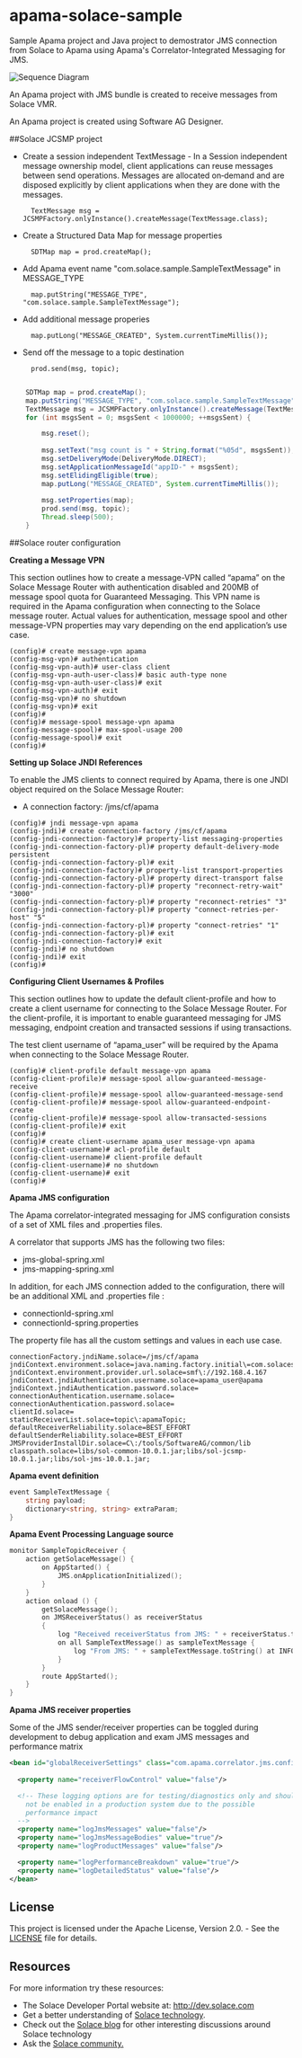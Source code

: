 # apama-solace-sample
Sample Apama project and Java project to demostrator JMS connection from Solace to Apama using Apama's Correlator-Integrated Messaging for JMS.

![Sequence Diagram](resources/solace2apama.png)



An Apama project with JMS bundle is created to receive messages from Solace VMR.

An Apama project is created using Software AG Designer. 

##Solace JCSMP project
- Create a session independent TextMessage - In a Session independent message ownership model, client applications can reuse messages between send operations. Messages are allocated on‑demand and are disposed explicitly by client applications when they are done with the messages.

        TextMessage msg = JCSMPFactory.onlyInstance().createMessage(TextMessage.class);

- Create a Structured Data Map for message properties

        SDTMap map = prod.createMap();

- Add Apama event name "com.solace.sample.SampleTextMessage" in MESSAGE_TYPE

        map.putString("MESSAGE_TYPE", "com.solace.sample.SampleTextMessage");
        
- Add additional message properies
 
        map.putLong("MESSAGE_CREATED", System.currentTimeMillis());
        
- Send off the message to a topic destination

        prod.send(msg, topic);

```java

    SDTMap map = prod.createMap();
    map.putString("MESSAGE_TYPE", "com.solace.sample.SampleTextMessage");
    TextMessage msg = JCSMPFactory.onlyInstance().createMessage(TextMessage.class);
    for (int msgsSent = 0; msgsSent < 1000000; ++msgsSent) {

        msg.reset();
    
        msg.setText("msg count is " + String.format("%05d", msgsSent));
        msg.setDeliveryMode(DeliveryMode.DIRECT);
        msg.setApplicationMessageId("appID-" + msgsSent);
        msg.setElidingEligible(true);
        map.putLong("MESSAGE_CREATED", System.currentTimeMillis());
    
        msg.setProperties(map);
        prod.send(msg, topic);
        Thread.sleep(500);
    }
```

##Solace router configuration

**Creating a Message VPN**

This section outlines how to create a message-VPN called “apama” on the Solace Message Router with authentication disabled and 200MB of message spool quota for Guaranteed Messaging. This VPN name is required in the Apama configuration when connecting to the Solace message router. Actual values for authentication, message spool and other message-VPN properties may vary depending on the end application’s use case.

```text
(config)# create message-vpn apama
(config-msg-vpn)# authentication
(config-msg-vpn-auth)# user-class client
(config-msg-vpn-auth-user-class)# basic auth-type none
(config-msg-vpn-auth-user-class)# exit
(config-msg-vpn-auth)# exit
(config-msg-vpn)# no shutdown
(config-msg-vpn)# exit
(config)#
(config)# message-spool message-vpn apama
(config-message-spool)# max-spool-usage 200
(config-message-spool)# exit
(config)#
```

**Setting up Solace JNDI References**

To enable the JMS clients to connect required by Apama, there is one JNDI object required on the Solace Message Router:

- A connection factory: /jms/cf/apama

```text
(config)# jndi message-vpn apama
(config-jndi)# create connection-factory /jms/cf/apama
(config-jndi-connection-factory)# property-list messaging-properties
(config-jndi-connection-factory-pl)# property default-delivery-mode persistent
(config-jndi-connection-factory-pl)# exit
(config-jndi-connection-factory)# property-list transport-properties
(config-jndi-connection-factory-pl)# property direct-transport false
(config-jndi-connection-factory-pl)# property "reconnect-retry-wait" "3000"
(config-jndi-connection-factory-pl)# property "reconnect-retries" "3"
(config-jndi-connection-factory-pl)# property "connect-retries-per-host" "5"
(config-jndi-connection-factory-pl)# property "connect-retries" "1"
(config-jndi-connection-factory-pl)# exit
(config-jndi-connection-factory)# exit
(config-jndi)# no shutdown
(config-jndi)# exit
(config)#
```

**Configuring Client Usernames & Profiles**

This section outlines how to update the default client-profile and how to create a client username for connecting to the Solace Message Router. For the client-profile, it is important to enable guaranteed messaging for JMS messaging, endpoint creation and transacted sessions if using transactions.

The test client username of “apama_user” will be required by the Apama when connecting to the Solace Message Router.

```text
(config)# client-profile default message-vpn apama
(config-client-profile)# message-spool allow-guaranteed-message-receive
(config-client-profile)# message-spool allow-guaranteed-message-send
(config-client-profile)# message-spool allow-guaranteed-endpoint-create
(config-client-profile)# message-spool allow-transacted-sessions
(config-client-profile)# exit
(config)#
(config)# create client-username apama_user message-vpn apama
(config-client-username)# acl-profile default   
(config-client-username)# client-profile default
(config-client-username)# no shutdown
(config-client-username)# exit
(config)#
```

**Apama JMS configuration**

The Apama correlator-integrated messaging for JMS configuration consists of a set of XML files and .properties files.

A correlator that supports JMS has the following two files:

- jms-global-spring.xml
- jms-mapping-spring.xml

In addition, for each JMS connection added to the configuration, there will be an additional XML and .properties file :

- connectionId-spring.xml
- connectionId-spring.properties

The property file has all the custom settings and values in each use case.

```properties
connectionFactory.jndiName.solace=/jms/cf/apama
jndiContext.environment.solace=java.naming.factory.initial\=com.solacesystems.jndi.SolJNDIInitialContextFactory\njava.naming.provider.url\=${jndiContext.environment.provider.url.solace}\n
jndiContext.environment.provider.url.solace=smf\://192.168.4.167
jndiContext.jndiAuthentication.username.solace=apama_user@apama
jndiContext.jndiAuthentication.password.solace=
connectionAuthentication.username.solace=
connectionAuthentication.password.solace=
clientId.solace=
staticReceiverList.solace=topic\:apamaTopic;
defaultReceiverReliability.solace=BEST_EFFORT
defaultSenderReliability.solace=BEST_EFFORT
JMSProviderInstallDir.solace=C\:/tools/SoftwareAG/common/lib
classpath.solace=libs/sol-common-10.0.1.jar;libs/sol-jcsmp-10.0.1.jar;libs/sol-jms-10.0.1.jar;
```

**Apama event definition**

```go
event SampleTextMessage {
    string payload;
    dictionary<string, string> extraParam;
}
```

**Apama Event Processing Language source**

```go
monitor SampleTopicReceiver {
    action getSolaceMessage() {
        on AppStarted() {
            JMS.onApplicationInitialized();
        }
    }
    action onload () {
        getSolaceMessage();
        on JMSReceiverStatus() as receiverStatus
        {
            log "Received receiverStatus from JMS: " + receiverStatus.toString() at INFO;
            on all SampleTextMessage() as sampleTextMessage {
                log "From JMS: " + sampleTextMessage.toString() at INFO;
            }
        }
        route AppStarted();
    }
}
```
**Apama JMS receiver properties**

Some of the JMS sender/receiver properties can be toggled during development to debug application and exam JMS messages and performance matrix
 
```xml
<bean id="globalReceiverSettings" class="com.apama.correlator.jms.config.JmsReceiverSettings">
        
  <property name="receiverFlowControl" value="false"/>

  <!-- These logging options are for testing/diagnostics only and should 
    not be enabled in a production system due to the possible 
    performance impact 
  -->
  <property name="logJmsMessages" value="false"/>
  <property name="logJmsMessageBodies" value="true"/>
  <property name="logProductMessages" value="false"/>

  <property name="logPerformanceBreakdown" value="true"/>
  <property name="logDetailedStatus" value="false"/>
</bean>
```

## License

This project is licensed under the Apache License, Version 2.0. - See the [LICENSE](LICENSE) file for details.


## Resources

For more information try these resources:

- The Solace Developer Portal website at: http://dev.solace.com
- Get a better understanding of [Solace technology](http://dev.solace.com/tech/).
- Check out the [Solace blog](http://dev.solace.com/blog/) for other interesting discussions around Solace technology
- Ask the [Solace community.](http://dev.solace.com/community/)
